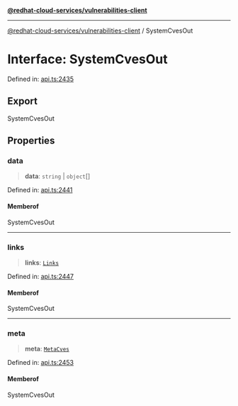 [**@redhat-cloud-services/vulnerabilities-client**](../README.md)

***

[@redhat-cloud-services/vulnerabilities-client](../globals.md) / SystemCvesOut

# Interface: SystemCvesOut

Defined in: [api.ts:2435](https://github.com/charlesmulder/javascript-clients/blob/main/packages/vulnerabilities/api.ts#L2435)

## Export

SystemCvesOut

## Properties

### data

> **data**: `string` \| `object`[]

Defined in: [api.ts:2441](https://github.com/charlesmulder/javascript-clients/blob/main/packages/vulnerabilities/api.ts#L2441)

#### Memberof

SystemCvesOut

***

### links

> **links**: [`Links`](Links.md)

Defined in: [api.ts:2447](https://github.com/charlesmulder/javascript-clients/blob/main/packages/vulnerabilities/api.ts#L2447)

#### Memberof

SystemCvesOut

***

### meta

> **meta**: [`MetaCves`](MetaCves.md)

Defined in: [api.ts:2453](https://github.com/charlesmulder/javascript-clients/blob/main/packages/vulnerabilities/api.ts#L2453)

#### Memberof

SystemCvesOut
